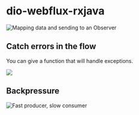 # dio-webflux-rxjava

![Mapping data and sending to an Observer](https://miro.medium.com/max/1200/1*AzZ9kfyC41usaJoWoeWdlQ.gif)

## Catch errors in the flow

You can give a function that will handle exceptions.

![](https://lh3.googleusercontent.com/proxy/kCenY5zdw8tiW1rr3C-axn6ej3xWfq3VhMZSGUbNacwR27qtmAFTWXNpr5QaTeXH5tQyIArSwRH5sxxhrmThb3u4cUNvk6oNVVxCaL_I-yZ9jO_jzITNSccDL5je)

## Backpressure

![Fast producer, slow consumer](https://miro.medium.com/max/1400/1*G-yJQ_ururyvMGkGRA3eAw.png)
